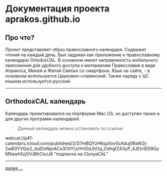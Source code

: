 # Документация проекта aprakos.github.io

## **Про что**?

Проект представляет образ православного календаря. Содержит чтения на каждый день. Был задуман как приложение к православному календарю OrtodoxCAL. В основном имеет направленость мобильного приложения для удобного доступа к материалам Православия в виде Апракоса, Миней и Жития Святых со смартфона.
Язык на сайте, - в основном используется Церковно-славянский. Также наряду с ЦС языком используется русский.

***

## **OrthodoxCAL** календарь

Календарь проектировался на платформе Mac OS, но доступен также и для других программ-календарей.

>Данный календарь можно установить по ссылке:

webcal://p41-calendars.icloud.com/published/2/D7mBQYzH6spXov5cAduj0RaW2j-2wB3YVQis2_duIDoNprACo3CtlYUnYrtGdJhOq_OdhgfZA3yP_4JElctED9QyM5awh5zj5VJBhCtuiJ8  "подписка на ClunyaCAL"

***

[далее …](techdoc.md)


